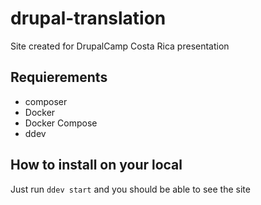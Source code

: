 # drupal-translation
Site created for DrupalCamp Costa Rica presentation

## Requierements 
-  composer
-  Docker
-  Docker Compose
-  ddev

## How to install on your local
Just run `ddev start` and you should be able to see the site
